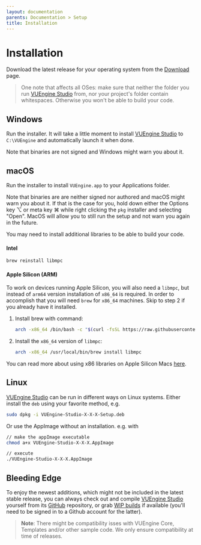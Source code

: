 ```yaml
---
layout: documentation
parents: Documentation > Setup
title: Installation
---
```


# Installation

Download the latest release for your operating system from the [Download](/downloads) page.

> One note that affects all OSes: make sure that neither the folder you run [VUEngine Studio](https://www.vuengine.dev/) from, nor your project's folder contain whitespaces. Otherwise you won't be able to build your code.

## Windows

Run the installer. It will take a little moment to install [VUEngine Studio](https://www.vuengine.dev/) to `C:\VUEngine` and automatically launch it when done.

Note that binaries are not signed and Windows might warn you about it.

## macOS

Run the installer to install `VUEngine.app` to your Applications folder.

Note that binaries are are neither signed nor authored and macOS might warn you about it. If that is the case for you, hold down either the Options key <span class="keys">⌥</span> or meta key <span class="keys">⌘</span> while right clicking the `pkg` installer and selecting "Open". MacOS will allow you to still run the setup and not warn you again in the future.

You may need to install additional libraries to be able to build your code.

#### Intel

```bash
brew reinstall libmpc
```

#### Apple Silicon (ARM)

To work on devices running Apple Silicon, you will also need a `libmpc`, but instead of `arm64` version installation of `x86_64` is required. In order to accomplish that you will need `brew` for `x86_64` machines. Skip to step 2 if you already have it installed.

1. Install brew with command:

   ```bash
   arch -x86_64 /bin/bash -c "$(curl -fsSL https://raw.githubusercontent.com/Homebrew/install/HEAD/install.sh)"
   ```

2. Install the `x86_64` version of `libmpc`:

   ```bash
   arch -x86_64 /usr/local/bin/brew install libmpc
   ```

You can read more about using x86 libraries on Apple Silicon Macs [here](https://gist.github.com/progrium/b286cd8c82ce0825b2eb3b0b3a0720a0).

## Linux

[VUEngine Studio](https://www.vuengine.dev/) can be run in different ways on Linux systems. Either install the `deb` using your favorite method, e.g.

```bash
sudo dpkg -i VUEngine-Studio-X-X-X-Setup.deb
```

Or use the AppImage without an installation. e.g. with

```bash
// make the appImage executable
chmod a+x VUEngine-Studio-X-X-X.AppImage

// execute
./VUEngine-Studio-X-X-X.AppImage
```

## Bleeding Edge

To enjoy the newest additions, which might not be included in the latest stable release, you can always check out and compile [VUEngine Studio](https://www.vuengine.dev/) yourself from its [GitHub](https://github.com/VUEngine/VUEngine-Studio) repository, or grab [WIP builds](https://github.com/VUEngine/VUEngine-Studio/actions) if available (you'll need to be signed in to a Github account for the latter).

> **Note**: There might be compatibility isses with VUEngine Core, Templates and/or other sample code. We only ensure compatibility at time of releases.
